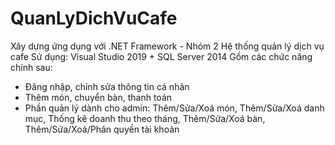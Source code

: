 # QuanLyDichVuCafe
Xây dựng ứng dụng với .NET Framework - Nhóm 2
Hệ thống quản lý dịch vụ cafe
Sử dụng: Visual Studio 2019 + SQL Server 2014
Gồm các chức năng chính sau:
- Đăng nhập, chỉnh sửa thông tin cá nhân
- Thêm món, chuyển bàn, thanh toán
- Phần quản lý dành cho admin: Thêm/Sửa/Xoá món, Thêm/Sửa/Xoá danh mục, Thống kê doanh thu theo tháng, Thêm/Sửa/Xoá bàn, Thêm/Sửa/Xoá/Phân quyền tài khoản
